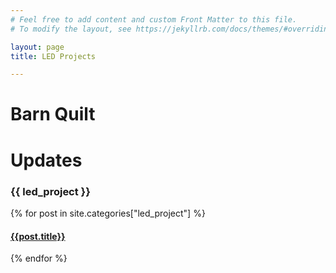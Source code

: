 ```yaml
---
# Feel free to add content and custom Front Matter to this file.
# To modify the layout, see https://jekyllrb.com/docs/themes/#overriding-theme-defaults

layout: page
title: LED Projects

---
```


# Barn Quilt

# Updates

<h3 class="category-head">{{ led_project }}</h3>
<a name="{{ led_project | slugize }}"></a>
{% for post in site.categories["led_project"] %}
  <article class="archive-item">
    <h4><a href="{{ site.baseurl }}{{ post.url }}">{{post.title}}</a></h4>
  </article>
{% endfor %}